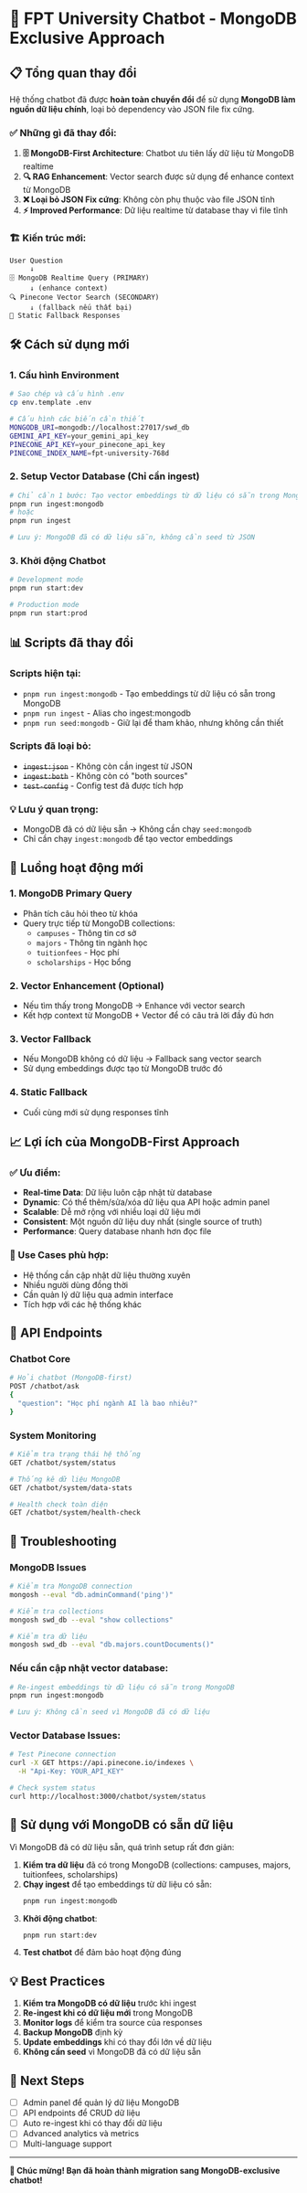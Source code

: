 # 🚀 FPT University Chatbot - MongoDB Exclusive Approach

## 📋 Tổng quan thay đổi

Hệ thống chatbot đã được **hoàn toàn chuyển đổi** để sử dụng **MongoDB làm nguồn dữ liệu chính**, loại bỏ dependency vào JSON file fix cứng.

### ✅ Những gì đã thay đổi:

1. **🗄️ MongoDB-First Architecture**: Chatbot ưu tiên lấy dữ liệu từ MongoDB realtime
2. **🔍 RAG Enhancement**: Vector search được sử dụng để enhance context từ MongoDB  
3. **❌ Loại bỏ JSON Fix cứng**: Không còn phụ thuộc vào file JSON tĩnh
4. **⚡ Improved Performance**: Dữ liệu realtime từ database thay vì file tĩnh

### 🏗️ Kiến trúc mới:

```
User Question
     ↓
🗄️ MongoDB Realtime Query (PRIMARY)
     ↓ (enhance context)
🔍 Pinecone Vector Search (SECONDARY)
     ↓ (fallback nếu thất bại)
📝 Static Fallback Responses
```

## 🛠️ Cách sử dụng mới

### 1. Cấu hình Environment

```bash
# Sao chép và cấu hình .env
cp env.template .env

# Cấu hình các biến cần thiết  
MONGODB_URI=mongodb://localhost:27017/swd_db
GEMINI_API_KEY=your_gemini_api_key
PINECONE_API_KEY=your_pinecone_api_key
PINECONE_INDEX_NAME=fpt-university-768d
```

### 2. Setup Vector Database (Chỉ cần ingest)

```bash
# Chỉ cần 1 bước: Tạo vector embeddings từ dữ liệu có sẵn trong MongoDB
pnpm run ingest:mongodb
# hoặc  
pnpm run ingest

# Lưu ý: MongoDB đã có dữ liệu sẵn, không cần seed từ JSON
```

### 3. Khởi động Chatbot

```bash
# Development mode
pnpm run start:dev

# Production mode  
pnpm run start:prod
```

## 📊 Scripts đã thay đổi

### Scripts hiện tại:
- `pnpm run ingest:mongodb` - Tạo embeddings từ dữ liệu có sẵn trong MongoDB  
- `pnpm run ingest` - Alias cho ingest:mongodb
- `pnpm run seed:mongodb` - Giữ lại để tham khảo, nhưng không cần thiết

### Scripts đã loại bỏ:
- ~~`ingest:json`~~ - Không còn cần ingest từ JSON
- ~~`ingest:both`~~ - Không còn có "both sources"
- ~~`test-config`~~ - Config test đã được tích hợp

### 💡 Lưu ý quan trọng:
- MongoDB đã có dữ liệu sẵn → Không cần chạy `seed:mongodb`
- Chỉ cần chạy `ingest:mongodb` để tạo vector embeddings

## 🔄 Luồng hoạt động mới

### 1. MongoDB Primary Query
- Phân tích câu hỏi theo từ khóa
- Query trực tiếp từ MongoDB collections:
  - `campuses` - Thông tin cơ sở
  - `majors` - Thông tin ngành học
  - `tuitionfees` - Học phí
  - `scholarships` - Học bổng

### 2. Vector Enhancement (Optional)
- Nếu tìm thấy trong MongoDB → Enhance với vector search
- Kết hợp context từ MongoDB + Vector để có câu trả lời đầy đủ hơn

### 3. Vector Fallback
- Nếu MongoDB không có dữ liệu → Fallback sang vector search
- Sử dụng embeddings được tạo từ MongoDB trước đó

### 4. Static Fallback
- Cuối cùng mới sử dụng responses tĩnh

## 📈 Lợi ích của MongoDB-First Approach

### ✅ Ưu điểm:
- **Real-time Data**: Dữ liệu luôn cập nhật từ database
- **Dynamic**: Có thể thêm/sửa/xóa dữ liệu qua API hoặc admin panel
- **Scalable**: Dễ mở rộng với nhiều loại dữ liệu mới
- **Consistent**: Một nguồn dữ liệu duy nhất (single source of truth)
- **Performance**: Query database nhanh hơn đọc file

### 🎯 Use Cases phù hợp:
- Hệ thống cần cập nhật dữ liệu thường xuyên
- Nhiều người dùng đồng thời
- Cần quản lý dữ liệu qua admin interface
- Tích hợp với các hệ thống khác

## 🔧 API Endpoints

### Chatbot Core
```bash
# Hỏi chatbot (MongoDB-first)
POST /chatbot/ask
{
  "question": "Học phí ngành AI là bao nhiêu?"
}
```

### System Monitoring
```bash
# Kiểm tra trạng thái hệ thống
GET /chatbot/system/status

# Thống kê dữ liệu MongoDB
GET /chatbot/system/data-stats

# Health check toàn diện
GET /chatbot/system/health-check
```

## 🚨 Troubleshooting

### MongoDB Issues

```bash
# Kiểm tra MongoDB connection
mongosh --eval "db.adminCommand('ping')"

# Kiểm tra collections
mongosh swd_db --eval "show collections"

# Kiểm tra dữ liệu
mongosh swd_db --eval "db.majors.countDocuments()"
```

### Nếu cần cập nhật vector database:
```bash
# Re-ingest embeddings từ dữ liệu có sẵn trong MongoDB
pnpm run ingest:mongodb

# Lưu ý: Không cần seed vì MongoDB đã có dữ liệu
```

### Vector Database Issues:
```bash
# Test Pinecone connection
curl -X GET https://api.pinecone.io/indexes \
  -H "Api-Key: YOUR_API_KEY"

# Check system status
curl http://localhost:3000/chatbot/system/status
```

## 📝 Sử dụng với MongoDB có sẵn dữ liệu

Vì MongoDB đã có dữ liệu sẵn, quá trình setup rất đơn giản:

1. **Kiểm tra dữ liệu** đã có trong MongoDB (collections: campuses, majors, tuitionfees, scholarships)
2. **Chạy ingest** để tạo embeddings từ dữ liệu có sẵn:
   ```bash
   pnpm run ingest:mongodb
   ```
3. **Khởi động chatbot**:
   ```bash
   pnpm run start:dev
   ```  
4. **Test chatbot** để đảm bảo hoạt động đúng

## 💡 Best Practices

1. **Kiểm tra MongoDB có dữ liệu** trước khi ingest
2. **Re-ingest khi có dữ liệu mới** trong MongoDB  
3. **Monitor logs** để kiểm tra source của responses
4. **Backup MongoDB** định kỳ
5. **Update embeddings** khi có thay đổi lớn về dữ liệu
6. **Không cần seed** vì MongoDB đã có dữ liệu sẵn

## 🎯 Next Steps

- [ ] Admin panel để quản lý dữ liệu MongoDB
- [ ] API endpoints để CRUD dữ liệu
- [ ] Auto re-ingest khi có thay đổi dữ liệu
- [ ] Advanced analytics và metrics
- [ ] Multi-language support

---

**🎉 Chúc mừng! Bạn đã hoàn thành migration sang MongoDB-exclusive chatbot!** 